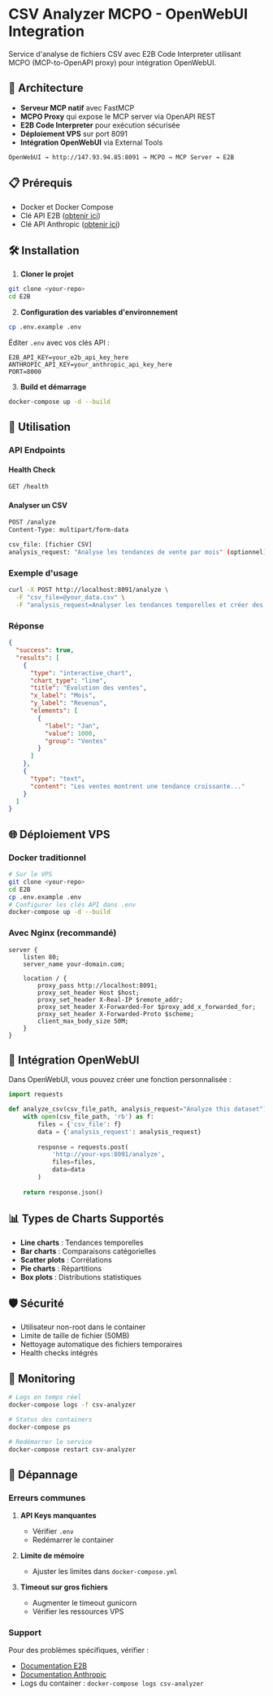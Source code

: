 # CSV Analyzer MCPO - OpenWebUI Integration

Service d'analyse de fichiers CSV avec E2B Code Interpreter utilisant MCPO (MCP-to-OpenAPI proxy) pour intégration OpenWebUI.

## 🚀 Architecture

- **Serveur MCP natif** avec FastMCP
- **MCPO Proxy** qui expose le MCP server via OpenAPI REST
- **E2B Code Interpreter** pour exécution sécurisée  
- **Déploiement VPS** sur port 8091
- **Intégration OpenWebUI** via External Tools

```
OpenWebUI → http://147.93.94.85:8091 → MCPO → MCP Server → E2B
```

## 📋 Prérequis

- Docker et Docker Compose
- Clé API E2B ([obtenir ici](https://e2b.dev))
- Clé API Anthropic ([obtenir ici](https://console.anthropic.com))

## 🛠️ Installation

1. **Cloner le projet**
```bash
git clone <your-repo>
cd E2B
```

2. **Configuration des variables d'environnement**
```bash
cp .env.example .env
```

Éditer `.env` avec vos clés API :
```env
E2B_API_KEY=your_e2b_api_key_here
ANTHROPIC_API_KEY=your_anthropic_api_key_here
PORT=8000
```

3. **Build et démarrage**
```bash
docker-compose up -d --build
```

## 🔧 Utilisation

### API Endpoints

#### Health Check
```bash
GET /health
```

#### Analyser un CSV
```bash
POST /analyze
Content-Type: multipart/form-data

csv_file: [fichier CSV]
analysis_request: "Analyse les tendances de vente par mois" (optionnel)
```

### Exemple d'usage

```bash
curl -X POST http://localhost:8091/analyze \
  -F "csv_file=@your_data.csv" \
  -F "analysis_request=Analyser les tendances temporelles et créer des graphiques"
```

### Réponse

```json
{
  "success": true,
  "results": [
    {
      "type": "interactive_chart",
      "chart_type": "line",
      "title": "Évolution des ventes",
      "x_label": "Mois",
      "y_label": "Revenus",
      "elements": [
        {
          "label": "Jan",
          "value": 1000,
          "group": "Ventes"
        }
      ]
    },
    {
      "type": "text",
      "content": "Les ventes montrent une tendance croissante..."
    }
  ]
}
```

## 🌐 Déploiement VPS

### Docker traditionnel
```bash
# Sur le VPS
git clone <your-repo>
cd E2B
cp .env.example .env
# Configurer les clés API dans .env
docker-compose up -d --build
```

### Avec Nginx (recommandé)
```nginx
server {
    listen 80;
    server_name your-domain.com;
    
    location / {
        proxy_pass http://localhost:8091;
        proxy_set_header Host $host;
        proxy_set_header X-Real-IP $remote_addr;
        proxy_set_header X-Forwarded-For $proxy_add_x_forwarded_for;
        proxy_set_header X-Forwarded-Proto $scheme;
        client_max_body_size 50M;
    }
}
```

## 🔗 Intégration OpenWebUI

Dans OpenWebUI, vous pouvez créer une fonction personnalisée :

```python
import requests

def analyze_csv(csv_file_path, analysis_request="Analyze this dataset"):
    with open(csv_file_path, 'rb') as f:
        files = {'csv_file': f}
        data = {'analysis_request': analysis_request}
        
        response = requests.post(
            'http://your-vps:8091/analyze',
            files=files,
            data=data
        )
        
    return response.json()
```

## 📊 Types de Charts Supportés

- **Line charts** : Tendances temporelles
- **Bar charts** : Comparaisons catégorielles  
- **Scatter plots** : Corrélations
- **Pie charts** : Répartitions
- **Box plots** : Distributions statistiques

## 🛡️ Sécurité

- Utilisateur non-root dans le container
- Limite de taille de fichier (50MB)
- Nettoyage automatique des fichiers temporaires
- Health checks intégrés

## 🔧 Monitoring

```bash
# Logs en temps réel
docker-compose logs -f csv-analyzer

# Status des containers
docker-compose ps

# Redémarrer le service
docker-compose restart csv-analyzer
```

## 🚨 Dépannage

### Erreurs communes

1. **API Keys manquantes**
   - Vérifier `.env`
   - Redémarrer le container

2. **Limite de mémoire**
   - Ajuster les limites dans `docker-compose.yml`

3. **Timeout sur gros fichiers**
   - Augmenter le timeout gunicorn
   - Vérifier les ressources VPS

### Support

Pour des problèmes spécifiques, vérifier :
- [Documentation E2B](https://e2b.dev/docs)
- [Documentation Anthropic](https://docs.anthropic.com)
- Logs du container : `docker-compose logs csv-analyzer`
